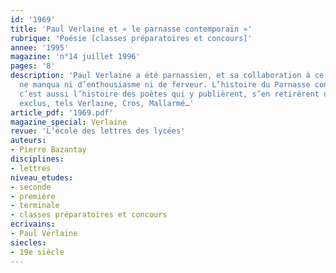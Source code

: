 ```yaml
---
id: '1969'
title: 'Paul Verlaine et « le parnasse contemporain »'
rubrique: 'Poésie [classes préparatoires et concours]'
annee: '1995'
magazine: 'n°14 juillet 1996'
pages: '8'
description: 'Paul Verlaine a été parnassien, et sa collaboration à ce courant littéraire
  ne manqua ni d’enthousiasme ni de ferveur. L’histoire du Parnasse contemporain,
  c’est aussi l’histoire des poètes qui y publièrent, s’en retirèrent ou en furent
  exclus, tels Verlaine, Cros, Mallarmé…'
article_pdf: '1969.pdf'
magazine_special: Verlaine
revue: 'L’école des lettres des lycées'
auteurs:
- Pierre Bazantay
disciplines:
- lettres
niveau_etudes:
- seconde
- première
- terminale
- classes préparatoires et concours
ecrivains:
- Paul Verlaine
siecles:
- 19e siècle
---
```

